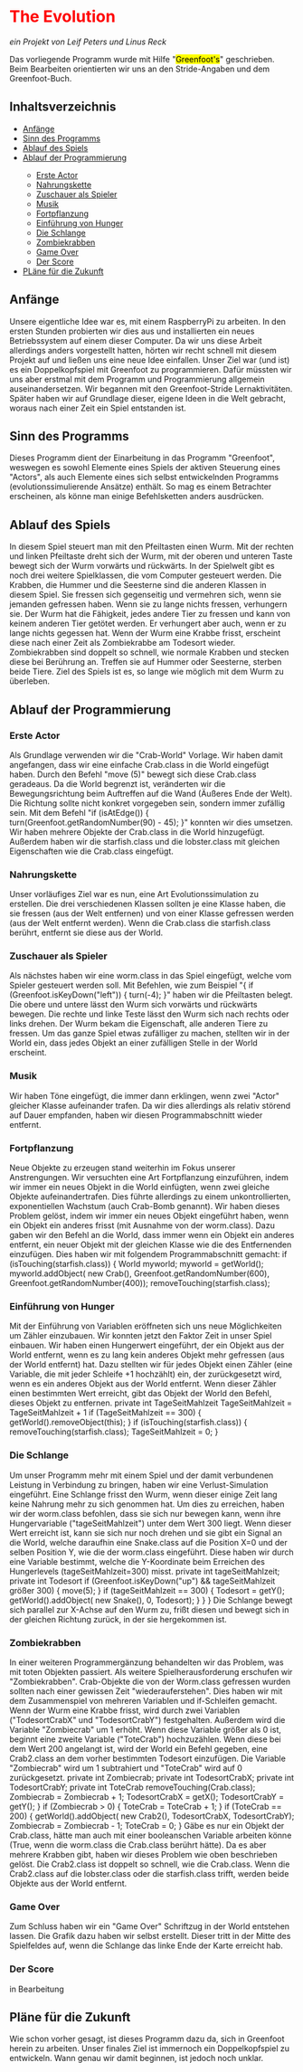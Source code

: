 <h1 style="color:red;">The Evolution</h1>
<p>
<i>ein Projekt von Leif Peters und Linus Reck</i>
</p>
<p>Das vorliegende Programm wurde mit Hilfe "<mark>Greenfoot's</mark>" geschrieben. Beim Bearbeiten orientierten wir uns an den Stride-Angaben und dem Greenfoot-Buch.</p>
<h2>Inhaltsverzeichnis</h2>
<ul>
<li><a href="#anf">Anfänge</a></li>
<li><a href="#sdp">Sinn des Programms</a></li>
<li><a href="#ads">Ablauf des Spiels</a></li>
<li><a href="#adp">Ablauf der Programmierung</a></li>
<ul>
<li><a href="#era">Erste Actor</a></li>
<li><a href="#nah">Nahrungskette</a></li>
<li><a href="#zas">Zuschauer als Spieler</a></li>
<li><a href="#mus">Musik</a></li>
<li><a href="#for">Fortpflanzung</a></li>
<li><a href="#evh">Einführung von Hunger</a></li>
<li><a href="#sch">Die Schlange</a></li>
<li><a href="#zom">Zombiekrabben</a></li>
<li><a href="#gao">Game Over</a></li>
<li><a href="#sco">Der Score</a></li>
</ul>
<li><a href="#pfz">PLäne für die Zukunft</a></li>
</ul>
<h2 style="color:green;">
<a id="anf">Anfänge</a>
</h2>
<p>Unsere eigentliche Idee war es, mit einem RaspberryPi zu arbeiten. In den ersten Stunden probierten wir dies aus und installierten ein neues Betriebssystem auf einem dieser Computer. Da wir uns diese Arbeit allerdings anders vorgestellt hatten, hörten wir recht schnell mit diesem Projekt auf und ließen uns eine neue Idee einfallen. Unser Ziel war (und ist) es ein Doppelkopfspiel mit Greenfoot zu programmieren. Dafür müssten wir uns aber erstmal mit dem Programm und Programmierung allgemein auseinandersetzen. Wir begannen mit den Greenfoot-Stride Lernaktivitäten. Später haben wir auf Grundlage dieser, eigene Ideen in die Welt gebracht, woraus nach einer Zeit ein Spiel entstanden ist.</p>
<h2 style="color:darkorchid;">
<a id="sdp">Sinn des Programms</a>
</h2>
<p>Dieses Programm dient der Einarbeitung in das Programm "Greenfoot", weswegen es sowohl Elemente eines Spiels der aktiven Steuerung eines "Actors", als auch Elemente eines sich selbst entwickelnden Programms (evolutionssimulierende Ansätze) enthält. So mag es einem Betrachter erscheinen, als könne man einige Befehlsketten anders ausdrücken.</p>
<h2 style="color:royalblue;">
<a id="ads">Ablauf des Spiels</a>
</h2>
<p>In diesem Spiel steuert man mit den Pfeiltasten einen Wurm. Mit der rechten und linken Pfeiltaste dreht sich der Wurm, mit der oberen und unteren Taste bewegt sich der Wurm vorwärts und rückwärts. In der Spielwelt gibt es noch drei weitere Spielklassen, die vom Computer gesteuert werden. Die Krabben, die Hummer und die Seesterne sind die anderen Klassen in diesem Spiel. Sie fressen sich gegenseitig und vermehren sich, wenn sie jemanden gefressen haben. Wenn sie zu lange nichts fressen, verhungern sie. Der Wurm hat die Fähigkeit, jedes andere Tier zu fressen und kann von keinem anderen Tier getötet werden. Er verhungert aber auch, wenn er zu lange nichts gegessen hat. Wenn der Wurm eine Krabbe frisst, erscheint diese nach einer Zeit als Zombiekrabbe am Todesort wieder. Zombiekrabben sind doppelt so schnell, wie normale Krabben und stecken diese bei Berührung an. Treffen sie auf Hummer oder Seesterne, sterben beide Tiere. Ziel des Spiels ist es, so lange wie möglich mit dem Wurm zu überleben.</p>
<h2 style="color:indianred;">
<a id="adp">Ablauf der Programmierung</a>
</h2>
<h3 style="color:darkturquoise;">
<a id="era">Erste Actor</a>
</h3>
<p>Als Grundlage verwenden wir die "Crab-World" Vorlage. Wir haben damit angefangen, dass wir eine einfache Crab.class in die World eingefügt haben. Durch den Befehl "move (5)" bewegt sich diese Crab.class geradeaus. Da die World begrenzt ist, veränderten wir die Bewegungsrichtung beim Auftreffen auf die Wand (Äußeres Ende der Welt). Die Richtung sollte nicht konkret vorgegeben sein, sondern immer zufällig sein. Mit dem Befehl "if (isAtEdge()) { turn(Greenfoot.getRandomNumber(90) - 45); }" konnten wir dies umsetzen. Wir haben mehrere Objekte der Crab.class in die World hinzugefügt. Außerdem haben wir die starfish.class und die lobster.class mit gleichen Eigenschaften wie die Crab.class eingefügt.</p>
<h3 style="color:darkturquoise;">
<a id="nah">Nahrungskette</a>
</h3>
<p>Unser vorläufiges Ziel war es nun, eine Art Evolutionssimulation zu erstellen. Die drei verschiedenen Klassen sollten je eine Klasse haben, die sie fressen (aus der Welt entfernen) und von einer Klasse gefressen werden (aus der Welt entfernt werden). Wenn die Crab.class die starfish.class berührt, entfernt sie diese aus der World.</p>
<h3 style="color:darkturquoise;">
<a id="zas">Zuschauer als Spieler</a>
</h3>
<p>Als nächstes haben wir eine worm.class in das Spiel eingefügt, welche vom Spieler gesteuert werden soll. Mit Befehlen, wie zum Beispiel "{ if (Greenfoot.isKeyDown("left")) { turn(-4); }" haben wir die Pfeiltasten belegt. Die obere und untere lässt den Wurm sich vorwärts und rückwärts bewegen. Die rechte und linke Teste lässt den Wurm sich nach rechts oder links drehen. Der Wurm bekam die Eigenschaft, alle anderen Tiere zu fressen. Um das ganze Spiel etwas zufälliger zu machen, stellten wir in der World ein, dass jedes Objekt an einer zufälligen Stelle in der World erscheint.</p>
<h3 style="color:darkturquoise;">
<a id="mus">Musik</a>
</h3>
<p>Wir haben Töne eingefügt, die immer dann erklingen, wenn zwei "Actor" gleicher Klasse aufeinander trafen. Da wir dies allerdings als relativ störend auf Dauer empfanden, haben wir diesen Programmabschnitt wieder entfernt.</p>
<h3 style="color:darkturquoise;">
<a id="for">Fortpflanzung</a>
</h3>
<p>Neue Objekte zu erzeugen stand weiterhin im Fokus unserer Anstrengungen. Wir versuchten eine Art Fortpflanzung einzuführen, indem wir immer ein neues Objekt in die World einfügten, wenn zwei gleiche Objekte aufeinandertrafen. Dies führte allerdings zu einem unkontrollierten, exponentiellen Wachstum (auch Crab-Bomb genannt). Wir haben dieses Problem gelöst, indem wir immer ein neues Objekt eingeführt haben, wenn ein Objekt ein anderes frisst (mit Ausnahme von der worm.class). Dazu gaben wir den Befehl an die World, dass immer wenn ein Objekt ein anderes entfernt, ein neuer Objekt mit der gleichen Klasse wie die des Entfernenden einzufügen. Dies haben wir mit folgendem Programmabschnitt gemacht: if (isTouching(starfish.class)) { World myworld; myworld = getWorld(); myworld.addObject( new Crab(), Greenfoot.getRandomNumber(600), Greenfoot.getRandomNumber(400)); removeTouching(starfish.class);</p>
<h3 style="color:darkturquoise;">
<a id="evh">Einführung von Hunger</a>
</h3>
<p>Mit der Einführung von Variablen eröffneten sich uns neue Möglichkeiten um Zähler einzubauen. Wir konnten jetzt den Faktor Zeit in unser Spiel einbauen. Wir haben einen Hungerwert eingeführt, der ein Objekt aus der World entfernt, wenn es zu lang kein anderes Objekt mehr gefressen (aus der World entfernt) hat. Dazu stellten wir für jedes Objekt einen Zähler (eine Variable, die mit jeder Schleife +1 hochzählt) ein, der zurückgesetzt wird, wenn es ein anderes Objekt aus der World entfernt. Wenn dieser Zähler einen bestimmten Wert erreicht, gibt das Objekt der World den Befehl, dieses Objekt zu entfernen. private int TageSeitMahlzeit TageSeitMahlzeit = TageSeitMahlzeit + 1 if (TageSeitMahlzeit == 300) { getWorld().removeObject(this); } if (isTouching(starfish.class)) { removeTouching(starfish.class); TageSeitMahlzeit = 0; }</p>
<h3 style="color:darkturquoise;">
<a id="sch">Die Schlange</a>
</h3>
<p>Um unser Programm mehr mit einem Spiel und der damit verbundenen Leistung in Verbindung zu bringen, haben wir eine Verlust-Simulation eingeführt. Eine Schlange frisst den Wurm, wenn dieser einige Zeit lang keine Nahrung mehr zu sich genommen hat. Um dies zu erreichen, haben wir der worm.class befohlen, dass sie sich nur bewegen kann, wenn ihre Hungervariable ("tageSeitMahlzeit") unter dem Wert 300 liegt. Wenn dieser Wert erreicht ist, kann sie sich nur noch drehen und sie gibt ein Signal an die World, welche daraufhin eine Snake.class auf die Position X=0 und der selben Position Y, wie die der worm.class eingeführt. Diese haben wir durch eine Variable bestimmt, welche die Y-Koordinate beim Erreichen des Hungerlevels (tageSeitMahlzeit=300) misst. private int tageSeitMahlzeit; private int Todesort if (Greenfoot.isKeyDown("up") && tageSeitMahlzeit größer 300) { move(5); } if (tageSeitMahlzeit == 300) { Todesort = getY(); getWorld().addObject( new Snake(), 0, Todesort); } } } Die Schlange bewegt sich parallel zur X-Achse auf den Wurm zu, frißt diesen und bewegt sich in der gleichen Richtung zurück, in der sie hergekommen ist. </p>
<h3 style="color:darkturquoise;">
<a id="zom">Zombiekrabben</a>
</h3>
<p>In einer weiteren Programmergänzung behandelten wir das Problem, was mit toten Objekten passiert. Als weitere Spielherausforderung erschufen wir "Zombiekrabben". Crab-Objekte die von der Worm.class gefressen wurden sollten nach einer gewissen Zeit "wiederauferstehen". Dies haben wir mit dem Zusammenspiel von mehreren Variablen und if-Schleifen gemacht. Wenn der Wurm eine Krabbe frisst, wird durch zwei Variablen ("TodesortCrabX" und "TodesortCrabY") festgehalten. Außerdem wird die Variable "Zombiecrab" um 1 erhöht. Wenn diese Variable größer als 0 ist, beginnt eine zweite Variable ("ToteCrab") hochzuzählen. Wenn diese bei dem Wert 200 angelangt ist, wird der World ein Befehl gegeben, eine Crab2.class an dem vorher bestimmten Todesort einzufügen. Die Variable "Zombiecrab" wird um 1 subtrahiert und "ToteCrab" wird auf 0 zurückgesetzt. private int Zombiecrab; private int TodesortCrabX; private int TodesortCrabY; private int ToteCrab removeTouching(Crab.class); Zombiecrab = Zombiecrab + 1; TodesortCrabX = getX(); TodesortCrabY = getY(); } if (Zombiecrab > 0) { ToteCrab = ToteCrab + 1; } if (ToteCrab == 200) { getWorld().addObject( new Crab2(), TodesortCrabX, TodesortCrabY); Zombiecrab = Zombiecrab - 1; ToteCrab = 0; } Gäbe es nur ein Objekt der Crab.class, hätte man auch mit einer booleanschen Variable arbeiten könne (True, wenn die worm.class die Crab.class berührt hätte). Da es aber mehrere Krabben gibt, haben wir dieses Problem wie oben beschrieben gelöst. Die Crab2.class ist doppelt so schnell, wie die Crab.class. Wenn die Crab2.class auf die lobster.class oder die starfish.class trifft, werden beide Objekte aus der World entfernt.</p>
<h3 style="color:darkturquoise;">
<a id="gao">Game Over</a>
</h3>
<p>Zum Schluss haben wir ein "Game Over" Schriftzug in der World entstehen lassen. Die Grafik dazu haben wir selbst erstellt. Dieser tritt in der Mitte des Spielfeldes auf, wenn die Schlange das linke Ende der Karte erreicht hab.</p>
<h3 style="color:darkturquoise;">
<a id="sco">Der Score</a>
</h3>
<p> in Bearbeitung</p>
<h2 style="color:lime;">
<a id="pfz">Pläne für die Zukunft</a>
</h2>
<p>Wie schon vorher gesagt, ist dieses Programm dazu da, sich in Greenfoot herein zu arbeiten. Unser finales Ziel ist immernoch ein Doppelkopfspiel zu entwickeln. Wann genau wir damit beginnen, ist jedoch noch unklar.</p>
